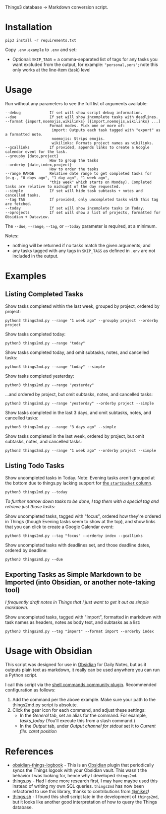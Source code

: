 Things3 database -> Markdown conversion script.

# Installation

`pip3 install -r requirements.txt`

Copy `.env.example` to `.env` and set:

- Optional: `SKIP_TAGS` = a comma-separated list of tags for any tasks you want excluded from the output, for example: `"personal,pers"`; note this only works at the line-item (task) level

# Usage

Run without any parameters to see the full list of arguments available:

```
--debug             If set will show script debug information.
--due               If set will show incomplete tasks with deadlines.
--format {import,noemojis,wikilinks} [{import,noemojis,wikilinks} ...]
                    Format modes. Pick one or more of:
                     import: Outputs each task tagged with "export" as a formatted note.
                     noemojis: Strips emojis.
                     wikilinks: Formats project names as wikilinks.
--gcallinks         If provided, appends links to create a Google calendar event for the task.
--groupby {date,project}
                    How to group the tasks
--orderby {date,index,project}
                    How to order the tasks
--range RANGE       Relative date range to get completed tasks for (e.g., "0 days ago", "1 day ago", "1 week ago",
                    "this week" which starts on Monday). Completed tasks are relative to midnight of the day requested.
--simple            If set will hide task subtasks + notes and cancelled tasks.
--tag TAG           If provided, only uncompleted tasks with this tag are fetched.
--today             If set will show incomplete tasks in Today.
--oprojects         If set will show a list of projects, formatted for Obsidian + Dataview.
```

The `--due`, `--range`, `--tag`, or `--today` parameter is required, at a minimum.

Notes:

- nothing will be returned if no tasks match the given arguments; and
- any tasks tagged with any tags in `SKIP_TAGS` as defined in `.env` are not included in the output.

# Examples

## Listing Completed Tasks

Show tasks completed within the last week, grouped by project, ordered by project:
```
python3 things2md.py --range "1 week ago" --groupby project --orderby project
```

Show tasks completed today:
```
python3 things2md.py --range "today"
```

Show tasks completed today, and omit subtasks, notes, and cancelled tasks:
```
python3 things2md.py --range "today" --simple
```

Show tasks completed yesterday:
```
python3 things2md.py --range "yesterday"
```

...and ordered by project, but omit subtasks, notes, and cancelled tasks:
```
python3 things2md.py --range "yesterday" --orderby project --simple
```

Show tasks completed in the last 3 days, and omit subtasks, notes, and cancelled tasks:
```
python3 things2md.py --range "3 days ago" --simple
```

Show tasks completed in the last week, ordered by project, but omit subtasks, notes, and cancelled tasks:
```
python3 things2md.py --range "1 week ago" --orderby project --simple
```

## Listing Todo Tasks

Show uncompleted tasks in Today. Note: Evening tasks aren't grouped at the bottom due to things.py lacking support for [the `startBucket` column](https://github.com/chrisgurney/things2md/pull/2#issuecomment-1885672010).
```
python3 things2md.py --today
```

_To further narrow down tasks to be done, I tag them with a special tag and retrieve just those tasks:_

Show uncompleted tasks, tagged with "focus", ordered how they're ordered in Things (though Evening tasks seem to show at the top), and show links that you can click to create a Google Calendar event:
```
python3 things2md.py --tag "focus" --orderby index --gcallinks
```

Show uncompleted tasks with deadlines set, and those deadline dates, ordered by deadline:
```
python3 things2md.py --due
```

## Exporting Tasks as Simple Markdown to be Imported (into Obsidian, or another note-taking tool)

_I frequently draft notes in Things that I just want to get it out as simple markdown._

Show uncompleted tasks, tagged with "import", formatted in markdown with task names as headers, notes as body text, and subtasks as a list:
```
python3 things2md.py --tag "import" --format import --orderby index
```

# Usage with Obsidian

This script was designed for use in [Obsidian](https://obsidian.md/) for Daily Notes, but as it outputs plain text as markdown, it really can be used anywhere you can run a Python script.

I call this script via the [shell commands community plugin](https://github.com/Taitava/obsidian-shellcommands). Recommended configuration as follows:

1. Add the command per the above example. Make sure your path to the things2md.py script is absolute.
1. Click the gear icon for each command, and adjust these settings:
    - In the _General_ tab, set an alias for the command. For example, _tasks_today_ (You'll execute this from a slash command.)
    - In the _Output_ tab, under _Output channel for stdout_ set it to _Current file: caret position_

# References

- [obsidian-things-logbook](https://github.com/liamcain/obsidian-things-logbook) - This is an [Obsidian](https://obsidian.md/) plugin that periodically syncs the Things logook with your Obsidian vault. This wasn't the behavior I was looking for, hence why I developed `things2md`.
- [things.py](https://github.com/thingsapi/things.py) - Had I done more research first, I may have maybe used this instead of writing my own SQL queries. `things2md` has now been refactored to use this library, thanks to contributions from [@mikez](https://github.com/mikez)!
- [things.sh](https://github.com/AlexanderWillner/things.sh) - I found this shell script late in the development of `things2md`, but it looks like another good interpretation of how to query the Things database.